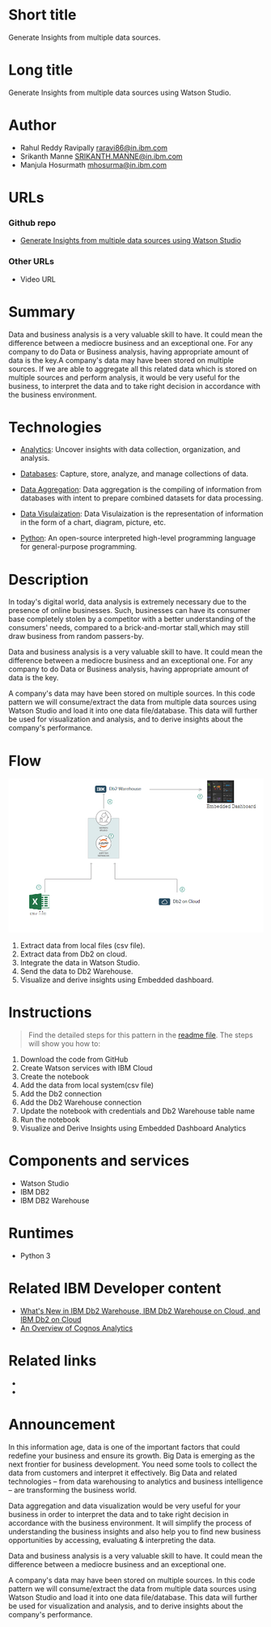 # Short title

Generate Insights from multiple data sources.

# Long title

Generate Insights from multiple data sources using Watson Studio.

# Author

* Rahul Reddy Ravipally raravi86@in.ibm.com
* Srikanth Manne SRIKANTH.MANNE@in.ibm.com
* Manjula Hosurmath mhosurma@in.ibm.com

# URLs

### Github repo

* [Generate Insights from multiple data sources using Watson Studio](https://github.com/IBM/generate-insights-from-multiple-data-sources)

### Other URLs

* Video URL

# Summary

Data and business analysis is a very valuable skill to have. It could mean the difference between a mediocre business and an exceptional one. For any company to do Data or Business analysis, having appropriate amount of data is the key.A company's data may have been stored on multiple sources. If we are able to aggregate all this related data which is stored on multiple sources and perform analysis, it would be very useful for the business, to interpret the data and to take right decision in accordance with the business environment. 

# Technologies

* [Analytics](https://en.wikipedia.org/wiki/Analytics): Uncover insights with data collection, organization, and analysis.

* [Databases](https://www.ibm.com/analytics/us/en/db2/): Capture, store, analyze, and manage collections of data.

* [Data Aggregation](https://en.wikipedia.org/wiki/Data_aggregation): Data aggregation is the compiling of information from databases with intent to prepare combined datasets for data processing.

* [Data Visulaization](https://en.wikipedia.org/wiki/Data_visualization): Data Visulaization is the representation of information in the form of a chart, diagram, picture, etc.

* [Python](https://en.wikipedia.org/wiki/Python_(programming_language)): An open-source interpreted high-level programming language for general-purpose programming.

# Description

In today's digital world, data analysis is extremely necessary due to the presence of online businesses.
Such, businesses can have its consumer base completely stolen by a competitor with a better understanding of the consumers' needs,
compared to a brick-and-mortar stall,which may still draw business from random passers-by.

Data and business analysis is a very valuable skill to have. It could mean the difference between a mediocre business and an exceptional one. For any company to do Data or Business analysis, having appropriate amount of data is the key.

A company's data may have been stored on multiple sources. In this code pattern we will consume/extract the data from multiple data sources using Watson Studio and load it into one data file/database. This data will further be used for visualization and analysis, and to derive insights about the company's performance.

# Flow

![](doc/source/images/Architecture.png)

1. Extract data from local files (csv file).
2. Extract data from Db2 on cloud.
3. Integrate the data in Watson Studio.
4. Send the data to Db2 Warehouse.
5. Visualize and derive insights using Embedded dashboard.


# Instructions

> Find the detailed steps for this pattern in the [readme file](https://github.com/IBM/generate-insights-from-multiple-data-sources). The steps will show you how to:

1. Download the code from GitHub
2. Create Watson services with IBM Cloud
3. Create the notebook
4. Add the data from local system(csv file)
5. Add the Db2 connection
6. Add the Db2 Warehouse connection
7. Update the notebook with credentials and Db2 Warehouse table name
8. Run the notebook
9. Visualize and Derive Insights using Embedded Dashboard Analytics


# Components and services

* Watson Studio
* IBM DB2 
* IBM DB2 Warehouse

# Runtimes

* Python 3

# Related IBM Developer content

* [What's New in IBM Db2 Warehouse, IBM Db2 Warehouse on Cloud, and IBM Db2 on Cloud](https://www-01.ibm.com/support/docview.wss?uid=swg21961758)
* [An Overview of Cognos Analytics](https://www.ibm.com/communities/analytics/cognos-analytics-blog/video-an-overview-of-cognos-analytics/)

# Related links

* 
*

# Announcement

In this information age, data is one of the important factors that could redefine your business and ensure its growth.  Big Data is emerging as the next frontier for business development. You need some tools to collect the data from customers and interpret it effectively. Big Data and related technologies – from data warehousing to analytics and business intelligence  – are transforming the business world.

Data aggregation and data visualization would be very useful for your business in order to interpret the data and to take right decision in accordance with the business environment. It will simplify the process of understanding the business insights and also help you to find new business opportunities by accessing, evaluating & interpreting the data.

Data and business analysis is a very valuable skill to have. It could mean the difference between a mediocre business and an exceptional one. 

A company's data may have been stored on multiple sources. In this code pattern we will consume/extract the data from multiple data sources using Watson Studio and load it into one data file/database. This data will further be used for visualization and analysis, and to derive insights about the company's performance.
